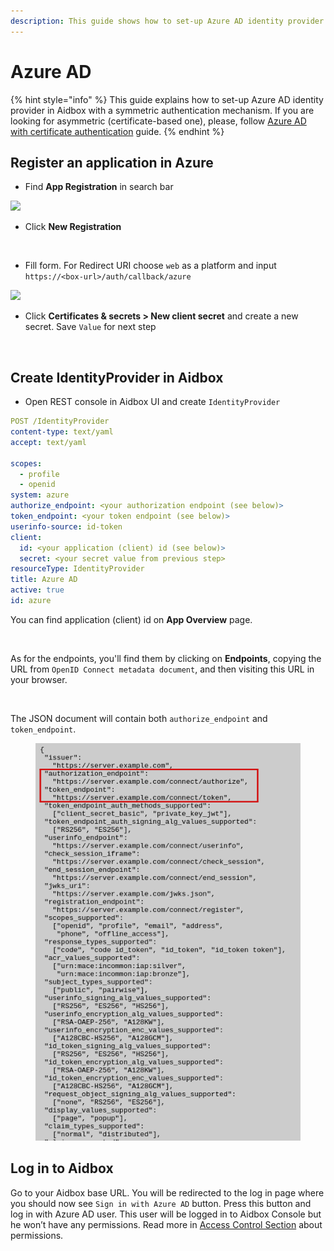```yaml
---
description: This guide shows how to set-up Azure AD identity provider with Aidbox
---
```


# Azure AD

{% hint style="info" %}
This guide explains how to set-up Azure AD identity provider in Aidbox with a symmetric authentication mechanism. If you are looking for asymmetric (certificate-based one), please, follow [Azure AD with certificate authentication](broken-reference) guide.
{% endhint %}

## Register an application in Azure

* Find **App Registration** in search bar

![](../../../../.gitbook/assets/azure7.png)

* Click **New Registration**

<figure><img src="../../../../.gitbook/assets/spaces_-LHqtKiuedlcKJLm337__uploads_git-blob-83834d5ed70499fcfd4585a9a56febbebaf46af8_azure0.png" alt=""><figcaption></figcaption></figure>

* Fill form. For Redirect URI choose `web` as a platform and input `https://<box-url>/auth/callback/azure`

![](../../../../.gitbook/assets/azure4.png)

* Click **Certificates & secrets > New client secret** and create a new secret. Save `Value` for next step

<figure><img src="../../../../.gitbook/assets/spaces_-LHqtKiuedlcKJLm337__uploads_git-blob-c80aad22e2b9fa1bee113d9ff9c19e226be35e8a_azure3.png" alt=""><figcaption></figcaption></figure>

## Create IdentityProvider in Aidbox

* Open REST console in Aidbox UI and create `IdentityProvider`

```yaml
POST /IdentityProvider
content-type: text/yaml
accept: text/yaml

scopes:
  - profile
  - openid
system: azure
authorize_endpoint: <your authorization endpoint (see below)>
token_endpoint: <your token endpoint (see below)>
userinfo-source: id-token
client:
  id: <your application (client) id (see below)>
  secret: <your secret value from previous step>
resourceType: IdentityProvider
title: Azure AD
active: true
id: azure
```

You can find application (client) id on **App Overview** page.

<figure><img src="../../../../.gitbook/assets/spaces_-LHqtKiuedlcKJLm337__uploads_git-blob-4833cc9444c2a38a76f8edc0759fb36622368c90_azure5.png" alt=""><figcaption></figcaption></figure>

As for the endpoints, you'll find them by clicking on **Endpoints**, copying the URL from `OpenID Connect metadata document`, and then visiting this URL in your browser.

<figure><img src="../../../../.gitbook/assets/spaces_-LHqtKiuedlcKJLm337__uploads_git-blob-8f857e9e29de04af413036e10747e7eadf94bcad_azure2.png" alt=""><figcaption></figcaption></figure>

The JSON document will contain both `authorize_endpoint` and `token_endpoint`.

<figure><img src="../../../../.gitbook/assets/image (129).png" alt=""><figcaption></figcaption></figure>

## Log in to Aidbox

Go to your Aidbox base URL. You will be redirected to the log in page where you should now see `Sign in with Azure AD` button. Press this button and log in with Azure AD user. This user will be logged in to Aidbox Console but he won’t have any permissions. Read more in [Access Control Section](../security/) about permissions.
